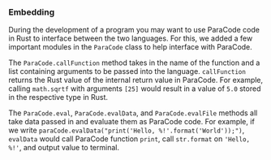 ### Embedding

During the development of a program you may want
to use ParaCode code in Rust to interface between the
two languages. For this, we added a few important modules
in the `ParaCode` class to help interface with ParaCode.

The `ParaCode.callFunction` method takes in the name of the function
and a list containing arguments to be passed into the language.
`callFunction` returns the Rust value of the internal return
value in ParaCode. For example, calling `math.sqrtf` with arguments
`[25]` would result in a value of `5.0` stored in the respective type in Rust.

The `ParaCode.eval`, `ParaCode.evalData`, and `ParaCode.evalFile` methods
all take data passed in and evaluate them as ParaCode code. For example,
if we write `paraCode.evalData("print('Hello, %!'.format('World'));")`,
`evalData` would call ParaCode function `print`, call `str.format` on
`'Hello, %!'`, and output value to terminal.